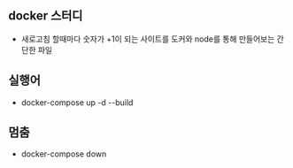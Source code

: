 ## docker 스터디
- 새로고침 할때마다 숫자가 +1이 되는 사이트를 도커와 node를 통해 만들어보는 간단한 파일

## 실행어
- docker-compose up -d --build

## 멈춤
- docker-compose down
